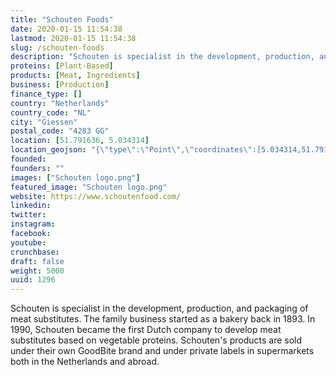 ```yaml
---
title: "Schouten Foods"
date: 2020-01-15 11:54:38
lastmod: 2020-01-15 11:54:38
slug: /schouten-foods
description: "Schouten is specialist in the development, production, and packaging of meat substitutes. The family business started as a bakery back in 1893. In 1990, Schouten became the first Dutch company to develop meat substitutes based on vegetable proteins. Schouten's products are sold under their own GoodBite brand and under private labels in supermarkets both in the Netherlands and abroad."
proteins: [Plant-Based]
products: [Meat, Ingredients]
business: [Production]
finance_type: []
country: "Netherlands"
country_code: "NL"
city: "Giessen"
postal_code: "4283 GG"
location: [51.791636, 5.034314]
location_geojson: "{\"type\":\"Point\",\"coordinates\":[5.034314,51.791636]}"
founded: 
founders: ""
images: ["Schouten logo.png"]
featured_image: "Schouten logo.png"
website: https://www.schoutenfood.com/
linkedin: 
twitter: 
instagram: 
facebook: 
youtube: 
crunchbase: 
draft: false
weight: 5000
uuid: 1296
---
```

Schouten is specialist in the development, production, and packaging of meat substitutes. The family business started as a bakery back in 1893. In 1990, Schouten became the first Dutch company to develop meat substitutes based on vegetable proteins. Schouten's products are sold under their own GoodBite brand and under private labels in supermarkets both in the Netherlands and abroad.
